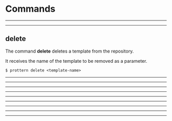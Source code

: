# Commands
***


***

## delete

The command **delete** deletes a template from the repository.

It receives the name of the template to be removed as a parameter.

```command
$ prottern delete <template-name>
```

***


***


***


***


***


***

***


***

***
